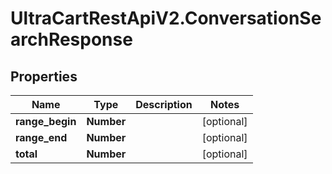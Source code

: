 # UltraCartRestApiV2.ConversationSearchResponse

## Properties

Name | Type | Description | Notes
------------ | ------------- | ------------- | -------------
**range_begin** | **Number** |  | [optional] 
**range_end** | **Number** |  | [optional] 
**total** | **Number** |  | [optional] 


